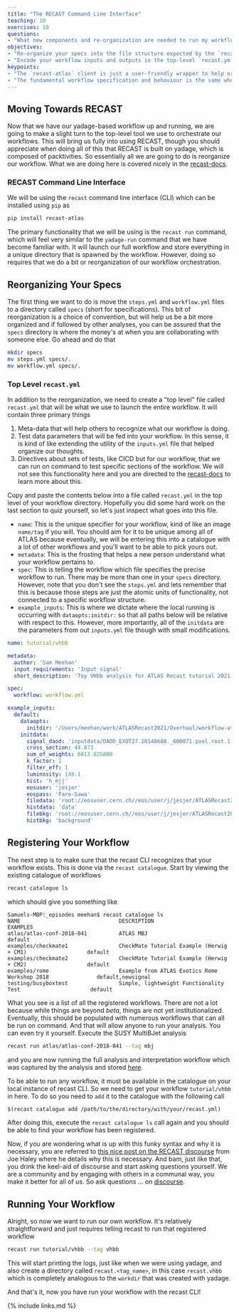 ```yaml
---
title: "The RECAST Command Line Interface"
teaching: 10
exercises: 10
questions:
- "What new components and re-organization are needed to run my workflow with the `recast-atlas` client?"
objectives:
- "Re-organize your specs into the file structure expected by the `recast-atlas` client"
- "Encode your workflow inputs and outputs in the top-level `recast.yml` file"
keypoints:
- "The `recast-atlas` client is just a user-friendly wrapper to help organize your RECAST workflow, interact with yadage and encode unit tests."
- "The fundamental workflow specification and behaviour is the same whether we're interfacing directly with yadage or via the `recast-atlas` client."
---
```



## Moving Towards RECAST
Now that we have our yadage-based workflow up and running, we are going to make a slight turn to the top-level tool we use to orchestrate our workflows.  This will bring us fully into using RECAST, though you should appreciate when doing all of this that RECAST is built on yadage, which is composed of packtivities.  So essentially all we are going to do is reorganize our workflow.  What we are doing here is covered nicely in the [recast-docs](https://recast-docs.web.cern.ch/recast-docs/workflowauthoring/intro/).

### RECAST Command Line Interface
We will be using the `recast` command line interface (CLI) which can be installed using `pip` as
~~~bash
pip install recast-atlas
~~~
The primary functionality that we will be using is the `recast run` command, which will feel very similar to the `yadage-run` command that we have become familiar with.  It will launch our full workflow and store everything in a unique directory that is spawned by the workflow.  However, doing so requires that we do a bit or reorganization of our workflow orchestration.

## Reorganizing Your Specs
The first thing we want to do is move the `steps.yml` and `workflow.yml` files to a directory called `specs` (short for specifications).  This bit of reorganization is a choice of convention, but will help us be a bit more organized and if followed by other analyses, you can be assured that the `specs` directory is where the money's at when you are collaborating with someone else. Go ahead and do that
~~~bash
mkdir specs
mv steps.yml specs/.
mv workflow.yml specs/.
~~~

### Top Level `recast.yml`
In addition to the reorganization, we need to create a "top level" file called `recast.yml` that will be what we use to launch the entire workflow.  It will contain three primary things
  1. Meta-data that will help others to recognize what our workflow is doing.
  2. Test data parameters that will be fed into your workflow.  In this sense, it is kind of like extending the utility of the `inputs.yml` file that helped organize our thoughts.
  3. Directives about sets of tests, like CICD but for our workflow, that we can run on command to test specific sections of the workflow.  We will not see this functionality here and you are directed to the [recast-docs](recast-docs.web.cern.ch) to learn more about this.

Copy and paste the contents below into a file called `recast.yml` in the top level of your workflow directory.  Hopefully you did some hard work on the last section to quiz yourself, so let's just inspect what goes into this file.
  - `name`: This is the unique specifier for your workflow, kind of like an image `name/tag` if you will.  You should aim for it to be unique among all of ATLAS because eventually, we will be entering this into a catalogue with a lot of other workflows and you'll want to be able to pick yours out.
  - `metadata`: This is the frosting that helps a new person understand what your workflow pertains to.
  - `spec`: This is telling the workflow which file specifies the precise workflow to run.  There may be more than one in your `specs` directory.  However, note that you don't see the `steps.yml` and lets remember that this is because those steps are just the atomic units of functionality, not connected to a specific workflow structure.
  - `example_inputs`: This is where we dictate where the local running is occurring with `dataopts:initdir:` so that all paths below will be relative with respect to this.  However, more importantly, all of the `initdata` are the parameters from out `inputs.yml` file though with small modifications.

~~~yaml
name: tutorial/vhbb

metadata:
  author: 'Sam Meehan'
  input requirements: 'Input signal'
  short_description: 'Toy VHbb analysis for ATLAS Recast tutorial 2021'

spec:
  workflow: workflow.yml

example_inputs:
  default:
    dataopts:
      initdir: '/Users/meehan/work/ATLASRecast2021/Overhaul/workflow-atlas'
    initdata:
      signal_daod: 'inputdata/DAOD_EXOT27.20140688._000071.pool.root.1'
      cross_section: 44.873
      sum_of_weights: 6813.025800
      k_factor: 1
      filter_eff: 1
      luminosity: 140.1
      hist: 'h_mjj'
      eosuser: 'jesjer'
      eospass: 'Fare-Sawa'
      filedata: 'root://eosuser.cern.ch//eos/user/j/jesjer/ATLASRecast2021/external_data.root'
      histdata: 'data'
      filebkg: 'root://eosuser.cern.ch//eos/user/j/jesjer/ATLASRecast2021/external_data.root'
      histbkg: 'background'
~~~


## Registering Your Workflow
The next step is to make sure that the recast CLI recognizes that your workflow exists.  This is done via the `recast catalogue`.  Start by viewing the existing catalogue of workflows
~~~bash
recast catalogue ls
~~~
which should give you something like
~~~
Samuels-MBP:_episodes meehan$ recast catalogue ls
NAME                               DESCRIPTION                                                 EXAMPLES
atlas/atlas-conf-2018-041          ATLAS MBJ                                                   default
examples/checkmate1                CheckMate Tutorial Example (Herwig + CM1)                   default
examples/checkmate2                CheckMate Tutorial Example (Herwig + CM2)                   default
examples/rome                      Example from ATLAS Exotics Rome Workshop 2018               default,newsignal
testing/busyboxtest                Simple, lightweight Functionality Test                      default
~~~
What you see is a list of all the registered workflows.  There are not a lot because while things are beyond *beta*, things are not yet institutionalized.  Eventually, this should be populated with numerous workflows that can all be run on command.  And that will allow anyone to run your analysis.  You can even try it yourself.  Execute the SUSY MultiBJet analysis
~~~bash
recast run atlas/atlas-conf-2018-041 --tag mbj
~~~
and you are now running the full analysis and interpretation workflow which was captured by the analysis and stored [here](https://gitlab.cern.ch/recast-atlas/susy/ATLAS-CONF-2018-041).

To be able to run any workflow, it must be available in the catalogue on your local instance of recast CLI.  So we need to get your workflow `tutorial/vhbb` in here.  To do so you need to `add` it to the catalogue with the following call
~~~bash
$(recast catalogue add /path/to/the/directory/with/your/recast.yml)
~~~
After doing this, execute the `recast catalogue ls` call again and you should be able to find your workflow has been registered.

Now, if you are wondering what is up with this funky syntax and why it is necessary, you are referred to [this nice post on the RECAST discourse](https://atlas-talk.web.cern.ch/t/why-is-the-needed-in-recast-catalogue-add-path-to-repo-to-set-the-catalogue-path/105) from Joe Haley where he details why this is necessary.  And bam, just like that, you drink the keel-aid of discourse and start asking questions yourself.  We are a community and by engaging with others in a communal way, you make it better for all of us.  So ask questions ... on [discourse](https://atlas-talk.web.cern.ch/c/recast/).


## Running Your Workflow
Alright, so now we want to run our own workflow.  It's relatively straightforward and just requires telling recast to run that registered workflow
~~~bash
recast run tutorial/vhbb --tag vhbb
~~~
This will start printing the logs, just like when we were using yadage, and also create a directory called `recast.<tag_name>`, in this case `recast.vhbb` which is completely analogous to the `workdir` that was created with yadage.

And that's it, now you have run your workflow with the recast CLI!



{% include links.md %}

